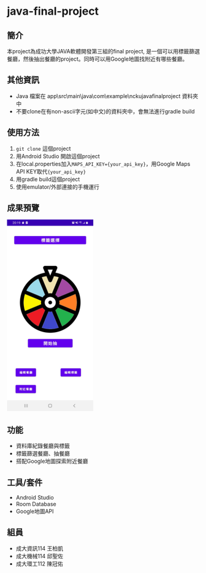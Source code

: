 # java-final-project

## 簡介

本project為成功大學JAVA軟體開發第三組的final project, 是一個可以用標籤篩選餐廳，然後抽出餐廳的project。同時可以用Google地圖找附近有哪些餐廳。

## 其他資訊

- Java 檔案在 app\src\main\java\com\example\nckujavafinalproject 資料夾中
- 不要clone在有non-ascii字元(如中文)的資料夾中，會無法進行gradle build

## 使用方法

1. `git clone` 這個project
2. 用Android Studio 開啟這個project
3. 在local.properties加入`MAPS_API_KEY={your_api_key}`，用Google Maps API KEY取代`{your_api_key}`
4. 用gradle build這個project
5. 使用emulator/外部連接的手機運行

## 成果預覽

<img src="app\src\main\res\drawable\main_screen.png" alt="main screen" height="500"/>

## 功能

- 資料庫紀錄餐廳與標籤
- 標籤篩選餐廳、抽餐廳
- 搭配Google地圖探索附近餐廳

## 工具/套件

- Android Studio
- Room Database
- Google地圖API

## 組員

- 成大資訊114 王柏凱
- 成大機械114 邱聖佐
- 成大環工112 陳冠佑
